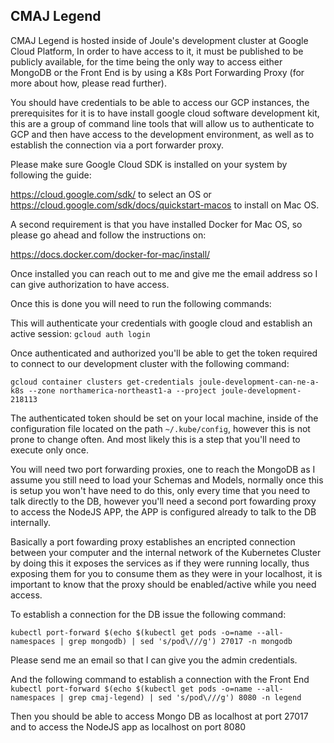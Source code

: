 ## CMAJ Legend 

CMAJ Legend is hosted inside of Joule's development cluster at Google Cloud Platform, In order to have access to it, it must be published to be publicly available, for the time being the only way to access either MongoDB or the Front End is by using a K8s Port Forwarding Proxy (for more about how, please read further).

You should have credentials to be able to access our GCP instances, the prerequisites for it is to have install google cloud software development kit, this are a group of command line tools that will allow us to authenticate to GCP and then have access to the development environment, as well as to establish the connection via a port forwarder proxy.

Please make sure Google Cloud SDK is installed on your system by following the guide:

https://cloud.google.com/sdk/ to select an OS or https://cloud.google.com/sdk/docs/quickstart-macos to install on Mac OS.

A second requirement is that you have installed Docker for Mac OS, so please go ahead and follow the instructions on:

https://docs.docker.com/docker-for-mac/install/

Once installed you can reach out to me and give me  the email address so I can give authorization to have access. 

Once this is done you will need to run the following commands:

This will authenticate your credentials with google cloud and establish an active session:
`gcloud auth login`

Once authenticated and authorized you'll be able to get the token required to connect to our development cluster with the following command:

`gcloud container clusters get-credentials joule-development-can-ne-a-k8s --zone northamerica-northeast1-a --project joule-development-218113`

The authenticated token should be set on your local machine, inside of the configuration file located on the path `~/.kube/config`, however this is not prone to change often. And most likely this is a step that you'll need to execute only once.

You will need two port forwarding proxies, one to reach the MongoDB as I assume you still need to load your Schemas and Models, normally once this is setup you won't have need to do this, only every time that you need to talk directly to the DB, however you'll need a second port fowarding proxy to access the NodeJS APP, the APP is configured already to talk to the DB internally.

Basically a port fowarding proxy establishes an encripted connection between your computer and the internal network of the Kubernetes Cluster by doing this it exposes the services as if they were running locally, thus exposing them for you to consume them as they were in your localhost, it is important to know that the proxy should be enabled/active while you need access.

To establish a connection for the DB issue the following command:

`kubectl port-forward $(echo $(kubectl get pods -o=name --all-namespaces | grep mongodb) | sed 's/pod\///g') 27017 -n mongodb`

Please send me an email so that I can give you the admin credentials.

And the following command to establish a connection with the Front End
`kubectl port-forward $(echo $(kubectl get pods -o=name --all-namespaces | grep cmaj-legend) | sed 's/pod\///g') 8080 -n legend`

Then you should be able to access Mongo DB as localhost at port 27017 and to access the NodeJS app as localhost on port 8080












